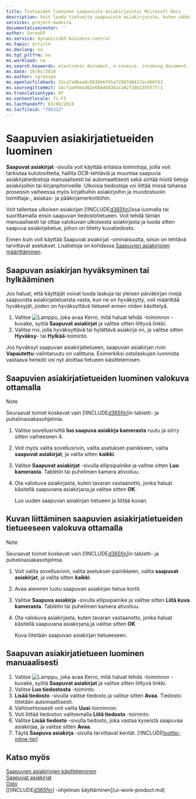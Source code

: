```yaml
---
title: Tietueiden luominen saapuvista asiakirjoista| Microsoft Docs
description: Voit luoda tietueita saapuvista asiakirjoista, kuten sähköisistä laskuista, ja hallita OCR-tehtäviä, sähköistä kaupankäyntiä ja asiakirjojen vaihtopalvelua.
services: project-madeira
documentationcenter: ''
author: SorenGP
ms.service: dynamics365-business-central
ms.topic: article
ms.devlang: na
ms.tgt_pltfrm: na
ms.workload: na
ms.search.keywords: electronic document, e-invoice, incoming document, OCR, ecommerce, document exchange, import invoice
ms.date: 10/01/2018
ms.author: sgroespe
ms.openlocfilehash: 33ca7a06aa8c903bb6f65af298748417ac460f63
ms.sourcegitcommit: 1bcfaa99ea302e6b84b8361ca02730b135557fc1
ms.translationtype: HT
ms.contentlocale: fi-FI
ms.lasthandoff: 03/08/2019
ms.locfileid: "795312"
---
```

# <a name="create-incoming-document-records"></a>Saapuvien asiakirjatietueiden luominen
**Saapuvat asiakirjat** -sivulla voit käyttää erilaisia toimintoja, joilla voit tarkistaa kulutositteita, hallita OCR-tehtäviä ja muuntaa saapuvia asiakirjatiedostoja manuaalisesti tai automaattisesti sekä siirtää niistä tietoja asiakirjoihin tai kirjanpitoriveille. Ulkoisia tiedostoja voi liittää missä tahansa prosessin vaiheessa myös kirjattuihin asiakirjoihin ja muodostuviin toimittaja-, asiakas- ja pääkirjamerkintöihin.

Voit tallentaa ulkoisen asiakirjan [!INCLUDE[d365fin](includes/d365fin_md.md)]issa luomalla tai suorittamalla ensin saapuvan tiedostotietueen. Voit tehdä tämän manuaalisesti tai ottaa valokuvan ulkoisesta asiakirjasta ja luoda sitten saapuva asiakirjatietue, johon on liitetty kuvatiedosto.

Ennen kuin voit käyttää Saapuvat asiakirjat -ominaisuutta, sinun on tehtävä tarvittavat asetukset. Lisätietoja on kohdassa [Saapuvien asiakirjojen määrittäminen](across-how-setup-income-documents.md).

## <a name="to-approve-or-reject-an-incoming-document"></a>Saapuvan asiakirjan hyväksyminen tai hylkääminen
Jos haluat, että käyttäjät voivat luoda laskuja tai yleisen päiväkirjan rivejä saapuvista asiakirjatietueista vasta, kun ne on hyväksytty, voit määrittää hyväksyjät, joiden on hyväksyttävä tietueet ennen niiden käsittelyä.

1. Valitse ![Lamppu, joka avaa Kerro, mitä haluat tehdä -toiminnon](media/ui-search/search_small.png "Kerro, mitä haluat tehdä") -kuvake, syötä **Saapuvat asiakirjat** ja valitse sitten liittyvä linkki.
2. Valitse rivi, jolla hyväksyttävä tai hylättävä asiakirja on, ja valitse sitten **Hyväksy**- tai **Hylkää**-toiminto.

Jos hyväksyt saapuvan asiakirjatietueen, saapuvan asiakirjan rivin **Vapautettu**-valintaruutu on valittuna. Esimerkiksi ostolaskujen luonnista vastaava henkilö voi nyt aloittaa tietueen käsittelemisen.

## <a name="to-create-an-incoming-document-record-by-taking-a-photo"></a>Saapuvien asiakirjatietueiden luominen valokuva ottamalla
> [!NOTE]  
>   Seuraavat toimet koskevat vain [!INCLUDE[d365fin](includes/d365fin_md.md)]in tabletti- ja puhelinasiakasohjelmia.

1. Valitse sovellusriviltä **luo saapuva asiakirja kamerasta** ruutu ja siirry sitten vaiheeseen 4.
2. Voit myös valita sovellusrivin, valita asetukset-painikkeen, valita **saapuvat asiakirjat**, ja valita sitten **kaikki**.
3. Valitse **Saapuvat asiakirjat** -sivulla ellipsipainike ja valitse sitten **Luo kamerasta**. Tabletin tai puhelimen kamera ativoituu.
4. Ota valokuva asiakirjasta, kuten tavaran vastaanotto, jonka haluat käsitellä saapuvana asiakirjana,ja valitse sitten **OK**.

    Luo uuden saapuvan asiakirjan tietueen ja liittää kuvan.

## <a name="to-attach-an-image-to-an-incoming-document-record-by-taking-a-photo"></a>Kuvan liittäminen saapuvien asiakirjatietueiden tietueeseen valokuva ottamalla
> [!NOTE]  
>   Seuraavat toimet koskevat vain [!INCLUDE[d365fin](includes/d365fin_md.md)]in tabletti- ja puhelinasiakasohjelmia.

1. Voit valita sovellusrivin, valita asetukset-painikkeen, valita **saapuvat asiakirjat**, ja valita sitten **kaikki**.
2. Avaa aiemmin luotu saapuvan asiakirjan tietue kortti.
3. Valitse **Saapuva asiakirja** -sivulla ellipsipainike ja valitse sitten **Liitä kuva kamerasta**. Tabletin tai puhelimen kamera ativoituu.
4. Ota valokuva asiakirjasta, kuten tavaran vastaanotto, jonka haluat käsitellä saapuvana asiakirjana,ja valitse sitten **OK**.

    Kuva liitetään saapuvan asiakirjan tietueeseen.

## <a name="to-create-an-incoming-document-record-manually"></a>Saapuvan asiakirjatietueen luominen manuaalisesti
1. Valitse ![Lamppu, joka avaa Kerro, mitä haluat tehdä -toiminnon](media/ui-search/search_small.png "Kerro, mitä haluat tehdä") -kuvake, syötä **Saapuvat asiakirjat** ja valitse sitten liittyvä linkki.
2. Valitse **Luo tiedostosta** -toiminto.  
3. **Lisää tiedosto** -sivulla valitse tiedosto ja valitse sitten **Avaa**. Tiedosto liitetään automaattisesti.
4. Vaihtoehtoisesti voit valita **Uusi**-toiminnon.
5. Voit liittää tiedoston valitsemalla **Liitä tiedosto** -toiminto.
6. Valitse **Lisää tiedosto** -sivulla tiedosto, joka vastaa kyseistä saapuvaa asiakirjaa, ja valitse sitten **Avaa**.
7. Täytä **Saapuva asiakirja** -sivulla tarvittavat kentät. [!INCLUDE[tooltip-inline-tip](includes/tooltip-inline-tip_md.md)]

## <a name="see-also"></a>Katso myös
[Saapuvien asiakirjojen käsitteleminen](across-process-income-documents.md)  
[Saapuvat asiakirjat](across-income-documents.md)  
[Osto](purchasing-manage-purchasing.md)  
[[!INCLUDE[d365fin](includes/d365fin_md.md)] -ohjelman käyttäminen](ui-work-product.md)
